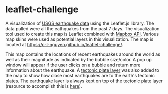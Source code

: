 # leaflet-challenge
A visualization of [USGS earthquake data](https://earthquake.usgs.gov/earthquakes/feed/v1.0/geojson.php) using the Leaflet.js library. The data pulled were all the eathquakes from the past 7 days. The visualization tool used to create this map is Leaflet combined with [Mapbox API](https://www.mapbox.com/). Various map skins were used as potential layers in this visualization. The map is located at https://c-l-nguyen.github.io/leaflet-challenge/. 

This map contains the locations of recent earthquakes around the world as well as their magnitude as indicated by the bubble size/color. A pop up window will appear if the user clicks on a bubble and return more information about the earthquake. A [tectonic plate layer](https://github.com/fraxen/tectonicplates) was also added to the map to show how close most earthquakes are to the earth's tectonic plates. The earthquake layer is always kept on top of the tectonic plate layer (resource to accomplish this is [here](https://gis.stackexchange.com/questions/183914/how-to-keep-vector-layer-on-top-of-all-layers-despite-toggling-order)).